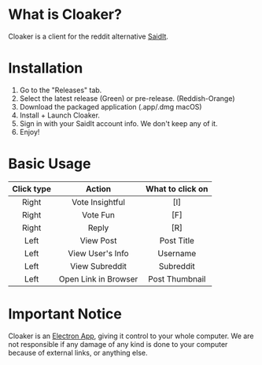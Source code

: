 # What is Cloaker?

Cloaker is a client for the reddit alternative [SaidIt](https://saidit.net).

# Installation

1. Go to the "Releases" tab.
2. Select the latest release (Green) or pre-release. (Reddish-Orange)
3. Download the packaged application (.app/.dmg macOS)
4. Install + Launch Cloaker.
5. Sign in with your SaidIt account info. We don't keep any of it.
6. Enjoy!

# Basic Usage

| Click type |        Action        | What to click on |
|:----------:|:--------------------:|:----------------:|
|    Right   |    Vote Insightful   |        [I]       |
|    Right   |       Vote Fun       |        [F]       |
|    Right   |         Reply        |        [R]       |
|    Left    |       View Post      |    Post Title    |
|    Left    |   View User's Info   |     Username     |
|    Left    |    View Subreddit    |     Subreddit    |
|    Left    | Open Link in Browser |  Post Thumbnail  |

# Important Notice

Cloaker is an [Electron App](https://electronjs.org), giving it control to your whole computer. We are not responsible if any damage of any kind is done to your computer because of external links, or anything else.
